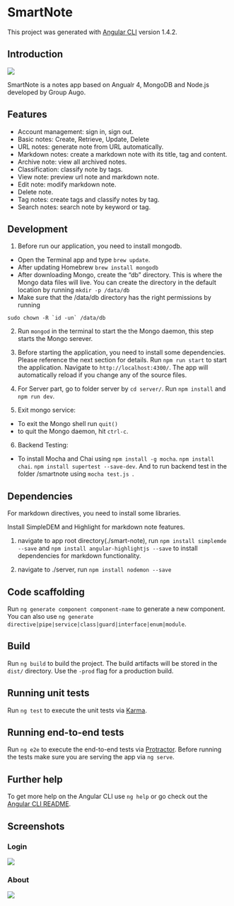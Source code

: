 # SmartNote

This project was generated with [Angular CLI](https://github.com/angular/angular-cli) version 1.4.2.


## Introduction
![](https://github.com/Shanfang/SmartNote/blob/master/smart-note/src/assets/icons8-Pen.png)

SmartNote is a notes app based on Angualr 4, MongoDB and Node.js developed by Group Augo.


## Features
- Account management: sign in, sign out.
- Basic notes: Create, Retrieve, Update, Delete
- URL notes: generate note from URL automatically.
- Markdown notes: create a markdown note with its title, tag and content.
- Archive note: view all archived notes.
- Classification: classify note by tags.
- View note: preview url note and markdown note.
- Edit note: modify markdown note.
- Delete note.
- Tag notes: create tags and classify notes by tag.
- Search notes: search note by keyword or tag.


## Development 

1. Before run our application, you need to install mongodb.
- Open the Terminal app and type `brew update`.
- After updating Homebrew `brew install mongodb`
- After downloading Mongo, create the “db” directory. This is where the Mongo data files will live. You can create the directory in the default location by running `mkdir -p /data/db`
- Make sure that the /data/db directory has the right permissions by running

``sudo chown -R `id -un` /data/db``

2. Run `mongod` in the terminal to start the the Mongo daemon, this step starts the Mongo serever.

3. Before starting the application, you need to install some dependencies. Please reference the next section for details.
Run `npm run start` to start the application. Navigate to `http://localhost:4300/`. The app will automatically reload if you change any of the source files.

4. For Server part, go to folder server by `cd server/`.
Run `npm install` and `npm run dev`.

5. Exit mongo service:
- To exit the Mongo shell run `quit()`
- to quit the Mongo daemon, hit `ctrl-c`.

6. Backend Testing:
- To install Mocha and Chai using 
`npm install -g mocha`.
`npm install chai`.
`npm install supertest --save-dev`.
And to run backend test in the folder /smartnote using 
`mocha test.js `.


## Dependencies
For markdown directives, you need to install some libraries.

Install SimpleDEM and Highlight for markdown note features.

1. navigate to app root directory(./smart-note), run `npm install simplemde --save` and `npm install angular-highlightjs --save` to install dependencies for markdown functionality.

2. navigate to ./server, run `npm install nodemon --save`

## Code scaffolding

Run `ng generate component component-name` to generate a new component. You can also use `ng generate directive|pipe|service|class|guard|interface|enum|module`.

## Build

Run `ng build` to build the project. The build artifacts will be stored in the `dist/` directory. Use the `-prod` flag for a production build.

## Running unit tests

Run `ng test` to execute the unit tests via [Karma](https://karma-runner.github.io).

## Running end-to-end tests

Run `ng e2e` to execute the end-to-end tests via [Protractor](http://www.protractortest.org/).
Before running the tests make sure you are serving the app via `ng serve`.

## Further help

To get more help on the Angular CLI use `ng help` or go check out the [Angular CLI README](https://github.com/angular/angular-cli/blob/master/README.md).

## Screenshots

### Login
![](https://github.com/Shanfang/SmartNote/blob/master/Screenshots/1_login.png)


### About
![](https://github.com/Shanfang/SmartNote/blob/master/Screenshots/3_about.png)

